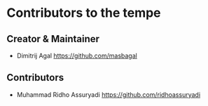 # Contributors to the tempe 

## Creator & Maintainer

* Dimitrij Agal <https://github.com/masbagal>

## Contributors

* Muhammad Ridho Assuryadi <https://github.com/ridhoassuryadi>